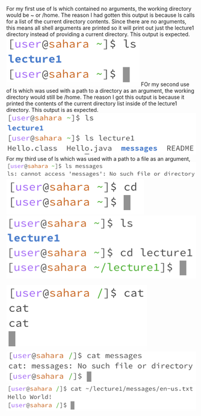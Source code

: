 For my first use of ls which contained no arguments, the working directory would be ~ or /home. The reason I had gotten this output is because ls calls for a list of the current directory contents. Since there are no arguments, this means all shell arguments are printed so it will print out just the lecture1 directory instead of providing a current directory. This output is expected. 
![Image](ls1.png)
FOr my second use of ls which was used with a path to a directory as an argument, the working directory would still be /home. The reason I got this output is because it printed the contents of the current directory list inside of the lecture1 directory. This output is as expected. 
![Image](ls2.png)
For my third use of ls which was used with a path to a file as an argument, 
![Image](ls3.png)
![Image](cd1.png)
![Image](cd2.png)

![Image](cat1.png)
![Image](cat2.png)
![Image](cat3.png)
